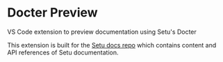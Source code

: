 # Docter Preview

VS Code extension to preview documentation using Setu's Docter

This extension is built for the [Setu docs repo]() which contains content and API references of Setu documentation.
